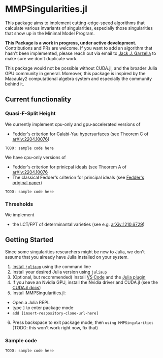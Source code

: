 # MMPSingularities.jl

This package aims to implement cutting-edge-speed algorithms that calculate various invariants of singularities, especially those singularities that show up in the Minimal Model Program. 

**This Package is a work in progress, under active development.** Contributions and PRs are welcome. If you want to add an algorithm that hasn't been implemented, please reach out via email to [Jack J. Garzella](https://mathweb.ucsd.edu/~jjgarzel/) to make sure we don't duplicate work.

This package would not be possible without CUDA.jl, and the broader Julia GPU community in general. Moreover, this package is inspired by the Macaulay2 computational algebra system and especially the community behind it. 

## Current functionality

### Quasi-F-Split Height

We currently implement cpu-only and gpu-accelerated versions of

* Fedder's criterion for Calabi-Yau hypersurfaces (see Theorem C of [arXiv:2204.10076](https://arxiv.org/abs/2204.10076))

```
TODO: sample code here
```

We have cpu-only versions of

* Fedder's criterion for prinicpal ideals (see Theorem A of [arXiv:2204.10076](https://arxiv.org/abs/2204.10076)
* The classical Fedder's criterion for principal ideals (see [Fedder's original paper](https://www.ams.org/journals/tran/1983-278-02/S0002-9947-1983-0701505-0/S0002-9947-1983-0701505-0.pdf))

```
TODO: sample code here
```

### Thresholds

We implement

* the LCT/FPT of determinantal varieties (see e.g. [arXiv:1210.6729](https://arxiv.org/abs/1210.6729))

## Getting Started

Since some singularities researchers might be new to Julia, we don't assume that you already have Julia installed on your system.

1. [Install `juliaup`](https://github.com/JuliaLang/juliaup) using the command line
2. Install your desired Julia version using `juliaup`
3. (Optional, but recommended) Install [VS Code](https://code.visualstudio.com/) and the [Julia plugin](https://www.julia-vscode.org/)
4. If you have an Nvidia GPU, install the Nvidia driver and CUDA.jl (see the [CUDA.jl docs](https://cuda.juliagpu.org/stable/installation/overview/))
5. Install MMPSingularities.jl:
  * Open a Julia REPL
  * type `]` to enter package mode
  * `add [insert-respository-clone-url-here]`
6. Press backspace to exit package mode, then `using MMPSingularities` (TODO: this won't work right now, fix that)

### Sample code

```
TODO: sample code here
```
